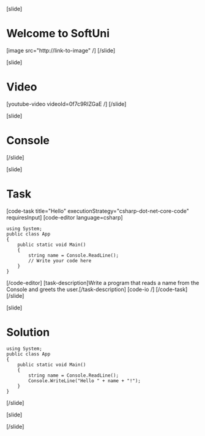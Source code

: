 [slide]
# Welcome to SoftUni
[image src="http://link-to-image" /]
[/slide]

[slide]
# Video
[youtube-video videoId=0f7c9RIZGaE /]
[/slide]

[slide]
# Console

[/slide]

[slide]
# Task
[code-task title="Hello" executionStrategy="csharp-dot-net-core-code" requiresInput]
[code-editor language=csharp] 
```
using System;
public class App
{
    public static void Main()
    {
        string name = Console.ReadLine();
        // Write your code here
    }
}
```
[/code-editor]
[task-description]Write a program that reads a name from the Console and greets the user.[/task-description]
[code-io /]
[/code-task]
[/slide]

[slide]
# Solution
```
using System;
public class App
{
    public static void Main()
    {
        string name = Console.ReadLine();
        Console.WriteLine("Hello " + name + "!");
    }
}
```
[/slide]

[slide]

[/slide]
